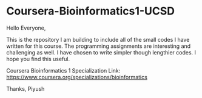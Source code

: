 # Coursera-Bioinformatics1-UCSD
Hello Everyone,

This is the repository I am building to include all of the small codes I have written for this course. The programming assignments are interesting and challenging as well. I have chosen to write simpler though lengthier codes. I hope you find this useful.

Coursera Bioinformatics 1 Specialization Link: https://www.coursera.org/specializations/bioinformatics

Thanks,
Piyush
